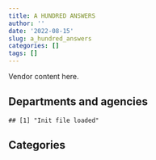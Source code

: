 ```yaml
---
title: A HUNDRED ANSWERS
author: ''
date: '2022-08-15'
slug: a_hundred_answers
categories: []
tags: []
---
```


<script src="/rmarkdown-libs/htmlwidgets/htmlwidgets.js"></script>
<link href="/rmarkdown-libs/datatables-css/datatables-crosstalk.css" rel="stylesheet" />
<script src="/rmarkdown-libs/datatables-binding/datatables.js"></script>
<script src="/rmarkdown-libs/jquery/jquery-3.6.0.min.js"></script>
<link href="/rmarkdown-libs/dt-core-bootstrap/css/dataTables.bootstrap.min.css" rel="stylesheet" />
<link href="/rmarkdown-libs/dt-core-bootstrap/css/dataTables.bootstrap.extra.css" rel="stylesheet" />
<script src="/rmarkdown-libs/dt-core-bootstrap/js/jquery.dataTables.min.js"></script>
<script src="/rmarkdown-libs/dt-core-bootstrap/js/dataTables.bootstrap.min.js"></script>
<link href="/rmarkdown-libs/crosstalk/css/crosstalk.min.css" rel="stylesheet" />
<script src="/rmarkdown-libs/crosstalk/js/crosstalk.min.js"></script>
<script src="/rmarkdown-libs/htmlwidgets/htmlwidgets.js"></script>
<link href="/rmarkdown-libs/datatables-css/datatables-crosstalk.css" rel="stylesheet" />
<script src="/rmarkdown-libs/datatables-binding/datatables.js"></script>
<script src="/rmarkdown-libs/jquery/jquery-3.6.0.min.js"></script>
<link href="/rmarkdown-libs/dt-core-bootstrap/css/dataTables.bootstrap.min.css" rel="stylesheet" />
<link href="/rmarkdown-libs/dt-core-bootstrap/css/dataTables.bootstrap.extra.css" rel="stylesheet" />
<script src="/rmarkdown-libs/dt-core-bootstrap/js/jquery.dataTables.min.js"></script>
<script src="/rmarkdown-libs/dt-core-bootstrap/js/dataTables.bootstrap.min.js"></script>
<link href="/rmarkdown-libs/crosstalk/css/crosstalk.min.css" rel="stylesheet" />
<script src="/rmarkdown-libs/crosstalk/js/crosstalk.min.js"></script>

Vendor content here.

## Departments and agencies

    ## [1] "Init file loaded"

<div id="htmlwidget-1" style="width:100%;height:auto;" class="datatables html-widget"></div>
<script type="application/json" data-for="htmlwidget-1">{"x":{"style":"bootstrap","filter":"none","vertical":false,"data":[["<a href=\"/departments/aandc-aadnc/\">Crown-Indigenous Relations and Northern Affairs Canada | Relations Couronne-Autochtones et Affaires du Nord Canada<\/a>","<a href=\"/departments/cbsa-asfc/\">Canada Border Services Agency | Agence des services frontaliers du Canada<\/a>","<a href=\"/departments/cfia-acia/\">Canadian Food Inspection Agency | Agence canadienne d'inspection des aliments<\/a>","<a href=\"/departments/cic/\">Immigration, Refugees and Citizenship Canada | Immigration, Réfugiés et Citoyenneté Canada<\/a>","<a href=\"/departments/csc-scc/\">Correctional Service of Canada | Service correctionnel du Canada<\/a>","<a href=\"/departments/esdc-edsc/\">Employment and Social Development Canada | Emploi et Développement social Canada<\/a>","<a href=\"/departments/hc-sc/\">Health Canada | Santé Canada<\/a>","<a href=\"/departments/ic/\">Innovation, Science and Economic Development Canada | Innovation, Sciences et Développement économique Canada<\/a>","<a href=\"/departments/nrcan-rncan/\">Natural Resources Canada | Ressources naturelles Canada<\/a>","<a href=\"/departments/nserc-crsng/\">Natural Sciences and Engineering Research Council of Canada | Conseil de recherches en sciences naturelles et en génie du Canada<\/a>","<a href=\"/departments/osfi-bsif/\">Office of the Superintendent of Financial Institutions Canada | Bureau du surintendant des institutions financières Canada<\/a>","<a href=\"/departments/pch/\">Canadian Heritage | Patrimoine canadien<\/a>","<a href=\"/departments/pco-bcp/\">Privy Council Office | Bureau du Conseil privé<\/a>","<a href=\"/departments/pwgsc-tpsgc/\">Public Services and Procurement Canada | Services publics et Approvisionnement Canada<\/a>","<a href=\"/departments/tbs-sct/\">Treasury Board of Canada Secretariat | Secrétariat du Conseil du Trésor du Canada<\/a>","<a href=\"/departments/tc/\">Transport Canada | Transports Canada<\/a>","<a href=\"/departments/vac-acc/\">Veterans Affairs Canada | Anciens Combattants Canada<\/a>"],["$        0.00",null,null,"$   10,649.44","$    5,205.55","$  645,202.98","$   17,520.15",null,"$        0.00","$1,184,094.01",null,"$   38,952.99",null,"$  157,176.81","$   15,939.13","$   14,548.75",null],[null,null,"$    8,888.03","$   14,199.26","$   16,814.40","$1,526,435.37",null,"$   30,805.49","$        0.00","$1,489,796.62","$  121,928.65",null,null,"$2,536,900.64","$      875.27","$   24,999.89","$   43,245.28"],[null,"$   14,683.83","$   26,664.08",null,"$   28,423.25","$  971,427.48",null,"$   11,010.17",null,"$  827,443.64","$  122,262.70",null,null,"$1,397,729.41",null,null,"$  131,055.09"],[null,"$   94,563.96","$   13,089.55",null,"$    5,750.81","$   34,216.56",null,null,"$   43,412.40",null,"$  121,928.65",null,"$   47,503.34","$  580,949.57",null,null,null]],"container":"<table class=\"table table-striped table-hover row-border order-column display\">\n  <thead>\n    <tr>\n      <th>Department<\/th>\n      <th>2017-2018<\/th>\n      <th>2018-2019<\/th>\n      <th>2019-2020<\/th>\n      <th>2020-2021<\/th>\n    <\/tr>\n  <\/thead>\n<\/table>","options":{"order":[[4,"desc"]],"pageLength":10,"autoWidth":true,"columnDefs":[],"orderClasses":false}},"evals":[],"jsHooks":[]}</script>

## Categories

<div id="htmlwidget-2" style="width:100%;height:auto;" class="datatables html-widget"></div>
<script type="application/json" data-for="htmlwidget-2">{"x":{"style":"bootstrap","filter":"none","vertical":false,"data":[["<a href=\"/categories/2_professional_services/\">2_professional_services<\/a>","<a href=\"/categories/3_information_technology/\">3_information_technology<\/a>"],["$  684,628.9","$1,404,660.9"],["$3,120,893.8","$2,693,995.1"],["$2,107,590.0","$1,423,109.7"],["$  624,362.0","$  317,052.9"]],"container":"<table class=\"table table-striped table-hover row-border order-column display\">\n  <thead>\n    <tr>\n      <th>Category<\/th>\n      <th>2017-2018<\/th>\n      <th>2018-2019<\/th>\n      <th>2019-2020<\/th>\n      <th>2020-2021<\/th>\n    <\/tr>\n  <\/thead>\n<\/table>","options":{"order":[[4,"desc"]],"pageLength":20,"autoWidth":true,"columnDefs":[],"orderClasses":false,"lengthMenu":[10,20,25,50,100]}},"evals":[],"jsHooks":[]}</script>
